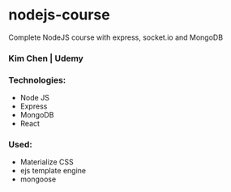 # nodejs-course

Complete NodeJS course with express, socket.io and MongoDB
### Kim Chen | Udemy

### Technologies:
- Node JS
- Express
- MongoDB
- React

### Used:
- Materialize CSS
- ejs template engine
- mongoose
